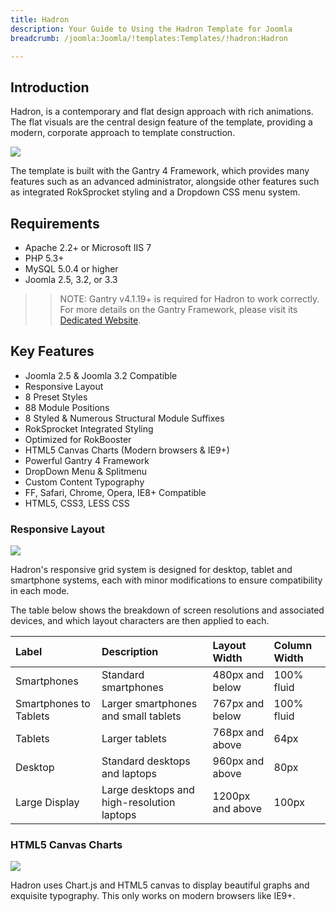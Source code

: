 ```yaml
---
title: Hadron
description: Your Guide to Using the Hadron Template for Joomla
breadcrumb: /joomla:Joomla/!templates:Templates/!hadron:Hadron

---
```


Introduction
-----

Hadron, is a contemporary and flat design approach with rich animations. The flat visuals are the central design feature of the template, providing a modern, corporate approach to template construction.

![][Hadron]

The template is built with the Gantry 4 Framework, which provides many features such as an advanced administrator, alongside other features such as integrated RokSprocket styling and a Dropdown CSS menu system.

Requirements
-----
* Apache 2.2+ or Microsoft IIS 7
* PHP 5.3+
* MySQL 5.0.4 or higher
* Joomla 2.5, 3.2, or 3.3

>> NOTE: Gantry v4.1.19+ is required for Hadron to work correctly. For more details on the Gantry Framework, please visit its [Dedicated Website][gantry].

Key Features
-----

* Joomla 2.5 & Joomla 3.2 Compatible
* Responsive Layout
* 8 Preset Styles
* 88 Module Positions
* 8 Styled & Numerous Structural Module Suffixes
* RokSprocket Integrated Styling
* Optimized for RokBooster
* HTML5 Canvas Charts (Modern browsers & IE9+)
* Powerful Gantry 4 Framework
* DropDown Menu & Splitmenu
* Custom Content Typography
* FF, Safari, Chrome, Opera, IE8+ Compatible
* HTML5, CSS3, LESS CSS

### Responsive Layout

![][responsive]

Hadron's responsive grid system is designed for desktop, tablet and smartphone systems, each with minor modifications to ensure compatibility in each mode.

The table below shows the breakdown of screen resolutions and associated devices, and which layout characters are then applied to each.

| Label                  | Description                                | Layout Width     | Column Width |  
| :--------------------- | :----------------------------------------- | :--------------- | :----------- |  
| Smartphones            | Standard smartphones                       | 480px and below  | 100% fluid   |  
| Smartphones to Tablets | Larger smartphones and small tablets       | 767px and below  | 100% fluid   |  
| Tablets                | Larger tablets                             | 768px and above  | 64px         |  
| Desktop                | Standard desktops and laptops              | 960px and above  | 80px         |  
| Large Display          | Large desktops and high-resolution laptops | 1200px and above | 100px        |  

### HTML5 Canvas Charts

![][chart]

Hadron uses Chart.js and HTML5 canvas to display beautiful graphs and exquisite typography. This only works on modern browsers like IE9+.

[gantry]: http://www.gantry-framework.org/
[Hadron]: assets/hadron.jpeg
[responsive]: assets/responsive.jpg
[chart]: assets/chart.jpg
[filezilla]: https://filezilla-project.org
[launcher]: ../../start/rocketlauncher.md
[chooser]: assets/chooser.jpg
